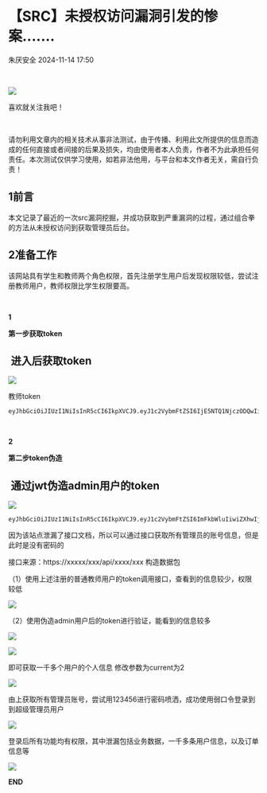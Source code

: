 #  【SRC】未授权访问漏洞引发的惨案.......   
 朱厌安全   2024-11-14 17:50  
  
   
  
![](https://mmbiz.qpic.cn/mmbiz_png/nKibbsr7q5Uoic4HqaOR77KgQOr062ubgGR7k9HhTqwJWan2KibZRiczhxkEzyKMBGO4LQDicBMFMPcJgp3RI6ia8IzA/640?&random=0.3290816606122484&random=0.9517387405783253&random=0.43431524734947935&random=0.237828936192382&random=0.9537626908424166&random=0.6387630464803715&random=0.919847720603056 "")  
  
喜欢就关注我吧！  

				  
  
   
  
请勿利用文章内的相关技术从事非法测试，由于传播、利用此文所提供的信息而造成的任何直接或者间接的后果及损失，均由使用者本人负责，作者不为此承担任何责任。本次测试仅供学习使用，如若非法他用，与平台和本文作者无关，需自行负责！  
## 1前言  
  
本文记录了最近的一次src漏洞挖掘，并成功获取到严重漏洞的过程，通过组合拳的方法从未授权访问到获取管理员后台。  
## 2准备工作  
  
该网站具有学生和教师两个角色权限，首先注册学生用户后发现权限较低，尝试注册教师用户，教师权限比学生权限要高。  
  
   
  
**1**  
  
**第一步获取token**  

				  
##  进入后获取token  
  
![](https://mmbiz.qpic.cn/mmbiz_png/hcaMvQ2BB2zMuFMSHXkV7Ca3ajedakbOugVFrHEY9Ea29uXru05bpAvUPek1oSnpkzVEaX4TO22FpmklBAhn2Q/640?wx_fmt=png&from=appmsg&random=0.12474528322471956&random=0.22236825794021065&random=0.19238124719161798&random=0.7706401021068534&random=0.6331112738812275&random=0.07593278256944358&random=0.041370982055274785&random=0.6842279317928417 "")  
  
教师token  
```
eyJhbGciOiJIUzI1NiIsInR5cCI6IkpXVCJ9.eyJ1c2VybmFtZSI6IjE5NTQ1NjczODQwIiwiZXhwIjoxNzI0OTAwNDMzfQ.gOCnzTizCYxF0MKDt3NshtKPyWvd67AOUp9Wr0C7V34

```  
  
   
  
**2**  
  
**第二步token伪造**  

				  
##  通过jwt伪造admin用户的token  
  
![](https://mmbiz.qpic.cn/mmbiz_png/hcaMvQ2BB2zMuFMSHXkV7Ca3ajedakbOEr2j3vKasbILmtocMfko3ObdGCFbIVeZayLahNZ2pFzjlMFqw7fGRw/640?wx_fmt=png&from=appmsg&random=0.5126000284724266&random=0.9173590569038141&random=0.3418087461512138&random=0.7672650134423697&random=0.9650332229174015&random=0.7930317131646085&random=0.4649993023355512&random=0.7780990020327263 "")  
```
eyJhbGciOiJIUzI1NiIsInR5cCI6IkpXVCJ9.eyJ1c2VybmFtZSI6ImFkbWluIiwiZXhwIjoxNzI0ODk3MTgzfQ.nL7duNpjz0lId9kkYtViQCV_LnGAP9VXd6RGfsk0vtU
```  
  
因为该站点泄漏了接口文档，所以可以通过接口获取所有管理员的账号信息，但是此时是没有密码的  
  
接口来源：https://xxxxx/xxx/api/xxxx/xxx 构造数据包   
  
（1）使用上述注册的普通教师用户的token调用接口，查看到的信息较少，权限较低  
  
![](https://mmbiz.qpic.cn/mmbiz_png/hcaMvQ2BB2zMuFMSHXkV7Ca3ajedakbOQoUvBh1uLkGEHYVj8Re0dpdkic8G2ljAsC5ic7ibyVMF8xOdQcG1BjLOw/640?wx_fmt=png&from=appmsg&random=0.8753611430318766&random=0.263125606538674&random=0.4014590980825108&random=0.7565277519317741&random=0.5819198796078202&random=0.18975209114352642&random=0.9338199582772806&random=0.07498989628075647 "")  
  
（2）使用伪造admin用户后的token进行验证，能看到的信息较多  
  
![](https://mmbiz.qpic.cn/mmbiz_png/hcaMvQ2BB2zMuFMSHXkV7Ca3ajedakbOtdL9fooGm8ck5O7wzVtIGM0PgE4LKfKew7ZzIfE0dQausI5hdqIJjg/640?wx_fmt=png&from=appmsg&random=0.06544249687894999&random=0.36988901682598696&random=0.6620606892867515&random=0.9610748234122923&random=0.4539575687421733&random=0.09871159625415893&random=0.6008393773012317&random=0.0022504509072731604 "")  
  
![](https://mmbiz.qpic.cn/mmbiz_png/hcaMvQ2BB2zMuFMSHXkV7Ca3ajedakbOz4AlN06uAGyqZXLI86PoPFp6C4rr4q1YDjStyH8vFT8v8CCRjsEXGg/640?wx_fmt=png&from=appmsg&random=0.3658774706948489&random=0.186272286931372&random=0.0638241618515385&random=0.1727105507560205&random=0.16300842606273314&random=0.724012203773724&random=0.9959427752336258&random=0.16415837111654485 "")  
  
即可获取一千多个用户的个人信息
修改参数为current为2  
  
![](https://mmbiz.qpic.cn/mmbiz_png/hcaMvQ2BB2zMuFMSHXkV7Ca3ajedakbOuf8djic0Efdk9QzlicVx9iaIC6RvFEf9rYQJt3R39BxEGSqoxLCRjXicyg/640?wx_fmt=png&from=appmsg&random=0.5530850593862524&random=0.21391013630711697&random=0.9528038849832721&random=0.8881202011353415&random=0.04382447465515216&random=0.7423721691916325&random=0.5160754785087069&random=0.7247604816744111 "")  
  
由上获取所有管理员账号，尝试用123456进行密码喷洒，成功使用弱口令登录到到超级管理员用户  
  
![](https://mmbiz.qpic.cn/mmbiz_png/hcaMvQ2BB2zMuFMSHXkV7Ca3ajedakbO7NDka3kcLQSRgSYPE6jWOibNkADOU0wJR0QYdsMcj3ZrR2IL9awHZyQ/640?wx_fmt=png&from=appmsg&random=0.024465541587981088&random=0.8484810294382599&random=0.15354010693071451&random=0.349290321592739&random=0.11404481515799603&random=0.3870339860448859&random=0.7286861838666567&random=0.12539335507268734 "")  
  
登录后所有功能均有权限，其中泄漏包括业务数据，一千多条用户信息，以及订单信息等  
  
![](https://mmbiz.qpic.cn/mmbiz_png/hcaMvQ2BB2zMuFMSHXkV7Ca3ajedakbORIZ6vEsn9MfUxYusSzzvldKnWVsumNmJnvfBwuLXN7H2waOMsJSDeA/640?wx_fmt=png&from=appmsg&random=0.10980474385817107&random=0.07671556204031149&random=0.8240894567117358&random=0.7488330200895952&random=0.20561622536410828&random=0.6380179663020875&random=0.2895443232555346 "")  
  
  
**END**  
  
  
